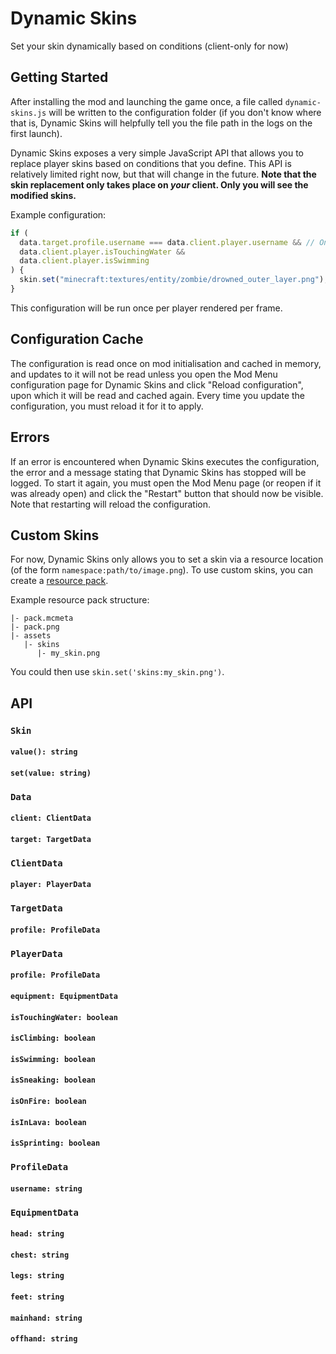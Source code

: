 # Dynamic Skins

Set your skin dynamically based on conditions (client-only for now)

## Getting Started

After installing the mod and launching the game once, a file called `dynamic-skins.js` will be written to the configuration folder (if you don't know where that is, Dynamic Skins will helpfully tell you the file path in the logs on the first launch).

Dynamic Skins exposes a very simple JavaScript API that allows you to replace player skins based on conditions that you define. This API is relatively limited right now, but that will change in the future. **Note that the skin replacement only takes place on _your_ client. Only you will see the modified skins.**

Example configuration:

```javascript
if (
  data.target.profile.username === data.client.player.username && // Only replace your own skin - without this, you'll see that everyone's skin changes when you swim
  data.client.player.isTouchingWater &&
  data.client.player.isSwimming
) {
  skin.set("minecraft:textures/entity/zombie/drowned_outer_layer.png");
}
```

This configuration will be run once per player rendered per frame.

## Configuration Cache

The configuration is read once on mod initialisation and cached in memory, and updates to it will not be read unless you open the Mod Menu configuration page for Dynamic Skins and click "Reload configuration", upon which it will be read and cached again. Every time you update the configuration, you must reload it for it to apply.

## Errors

If an error is encountered when Dynamic Skins executes the configuration, the error and a message stating that Dynamic Skins has stopped will be logged. To start it again, you must open the Mod Menu page (or reopen if it was already open) and click the "Restart" button that should now be visible. Note that restarting will reload the configuration.

## Custom Skins

For now, Dynamic Skins only allows you to set a skin via a resource location (of the form `namespace:path/to/image.png`). To use custom skins, you can create a [resource pack](https://minecraft.wiki/w/Resource_pack#Java_Edition).

Example resource pack structure:

```
|- pack.mcmeta
|- pack.png
|- assets
   |- skins
      |- my_skin.png
```

You could then use `skin.set('skins:my_skin.png')`.

## API

### `Skin`

#### `value(): string`

#### `set(value: string)`

### `Data`

#### `client: ClientData`

#### `target: TargetData`

### `ClientData`

#### `player: PlayerData`

### `TargetData`

#### `profile: ProfileData`

### `PlayerData`

#### `profile: ProfileData`

#### `equipment: EquipmentData`

#### `isTouchingWater: boolean`

#### `isClimbing: boolean`

#### `isSwimming: boolean`

#### `isSneaking: boolean`

#### `isOnFire: boolean`

#### `isInLava: boolean`

#### `isSprinting: boolean`

### `ProfileData`

#### `username: string`

### `EquipmentData`

#### `head: string`

#### `chest: string`

#### `legs: string`

#### `feet: string`

#### `mainhand: string`

#### `offhand: string`
